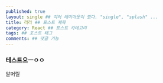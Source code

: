 ```yaml
---
published: true
layout: single ## 여러 레이아웃이 있다. "single", "splash" ...
title: 라라 ## 포스트 제목
category: React ## 포스트 카테고리
tags: ## 포스트 태그
comments: ## 댓글 기능
---
```


### 테스트으ㅡㅇㅇ

알머릴
